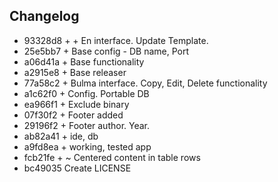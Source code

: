 ## Changelog
* 93328d8 + + En interface. Update Template.
* 25e5bb7 + Base config - DB name, Port
* a06d41a + Base functionality
* a2915e8 + Base releaser
* 77a58c2 + Bulma interface. Copy, Edit, Delete functionality
* a1c62f0 + Config. Portable DB
* ea966f1 + Exclude binary
* 07f30f2 + Footer added
* 29196f2 + Footer author. Year.
* ab82a41 + ide, db
* a9fd8ea + working, tested app
* fcb21fe + ~ Centered content in table rows
* bc49035 Create LICENSE
